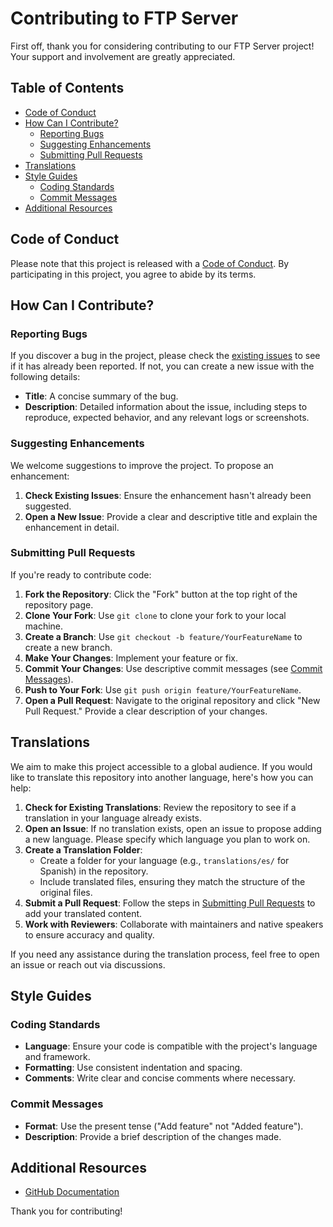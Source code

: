 # Contributing to FTP Server

First off, thank you for considering contributing to our FTP Server project! Your support and involvement are greatly appreciated.

## Table of Contents

- [Code of Conduct](#code-of-conduct)
- [How Can I Contribute?](#how-can-i-contribute)
  - [Reporting Bugs](#reporting-bugs)
  - [Suggesting Enhancements](#suggesting-enhancements)
  - [Submitting Pull Requests](#submitting-pull-requests)
- [Translations](#Translations)
- [Style Guides](#style-guides)
  - [Coding Standards](#coding-standards)
  - [Commit Messages](#commit-messages)
- [Additional Resources](#additional-resources)

## Code of Conduct

Please note that this project is released with a [Code of Conduct](CODE_OF_CONDUCT.md). By participating in this project, you agree to abide by its terms.

## How Can I Contribute?

### Reporting Bugs

If you discover a bug in the project, please check the [existing issues](https://github.com/sporestudio/ftp-server/issues) to see if it has already been reported. If not, you can create a new issue with the following details:

- **Title**: A concise summary of the bug.
- **Description**: Detailed information about the issue, including steps to reproduce, expected behavior, and any relevant logs or screenshots.

### Suggesting Enhancements

We welcome suggestions to improve the project. To propose an enhancement:

1. **Check Existing Issues**: Ensure the enhancement hasn't already been suggested.
2. **Open a New Issue**: Provide a clear and descriptive title and explain the enhancement in detail.

### Submitting Pull Requests

If you're ready to contribute code:

1. **Fork the Repository**: Click the "Fork" button at the top right of the repository page.
2. **Clone Your Fork**: Use `git clone` to clone your fork to your local machine.
3. **Create a Branch**: Use `git checkout -b feature/YourFeatureName` to create a new branch.
4. **Make Your Changes**: Implement your feature or fix.
5. **Commit Your Changes**: Use descriptive commit messages (see [Commit Messages](#commit-messages)).
6. **Push to Your Fork**: Use `git push origin feature/YourFeatureName`.
7. **Open a Pull Request**: Navigate to the original repository and click "New Pull Request." Provide a clear description of your changes.

## Translations

We aim to make this project accessible to a global audience. If you would like to translate this repository into another language, here's how you can help:

1. **Check for Existing Translations**: Review the repository to see if a translation in your language already exists.
2. **Open an Issue**: If no translation exists, open an issue to propose adding a new language. Please specify which language you plan to work on.
3. **Create a Translation Folder**: 
   - Create a folder for your language (e.g., `translations/es/` for Spanish) in the repository.
   - Include translated files, ensuring they match the structure of the original files.
4. **Submit a Pull Request**: Follow the steps in [Submitting Pull Requests](#submitting-pull-requests) to add your translated content.
5. **Work with Reviewers**: Collaborate with maintainers and native speakers to ensure accuracy and quality.

If you need any assistance during the translation process, feel free to open an issue or reach out via discussions.


## Style Guides

### Coding Standards

- **Language**: Ensure your code is compatible with the project's language and framework.
- **Formatting**: Use consistent indentation and spacing.
- **Comments**: Write clear and concise comments where necessary.

### Commit Messages

- **Format**: Use the present tense ("Add feature" not "Added feature").
- **Description**: Provide a brief description of the changes made.

## Additional Resources

- [GitHub Documentation](https://docs.github.com/)

Thank you for contributing!
